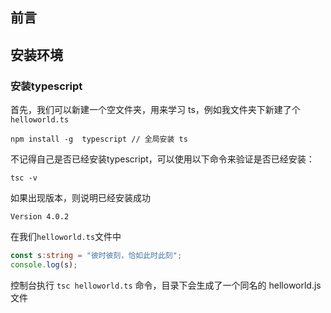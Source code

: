 ## 前言


## 安装环境

### 安装typescript

首先，我们可以新建一个空文件夹，用来学习 ts，例如我文件夹下新建了个 ```helloworld.ts```


```shell
npm install -g  typescript // 全局安装 ts
```
不记得自己是否已经安装typescript，可以使用以下命令来验证是否已经安装：

```shell
tsc -v 
```
如果出现版本，则说明已经安装成功

```shell
Version 4.0.2
```

在我们```helloworld.ts```文件中


```typescript
const s:string = "彼时彼刻，恰如此时此刻";
console.log(s);
```

控制台执行 ```tsc helloworld.ts``` 命令，目录下会生成了一个同名的 helloworld.js 文件